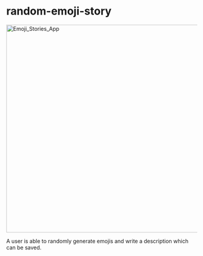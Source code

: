 # random-emoji-story

<img width="548" alt="Emoji_Stories_App" src="https://user-images.githubusercontent.com/48526104/132929441-2a7c86bf-b750-4acc-892f-e671f34ce8b3.png">

A user is able to randomly generate emojis and write a description which can be saved. 

